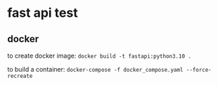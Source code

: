 # fast api test

## docker

to create docker image:
```docker build -t fastapi:python3.10 .```

to build a container:
```docker-compose -f docker_compose.yaml --force-recreate```
